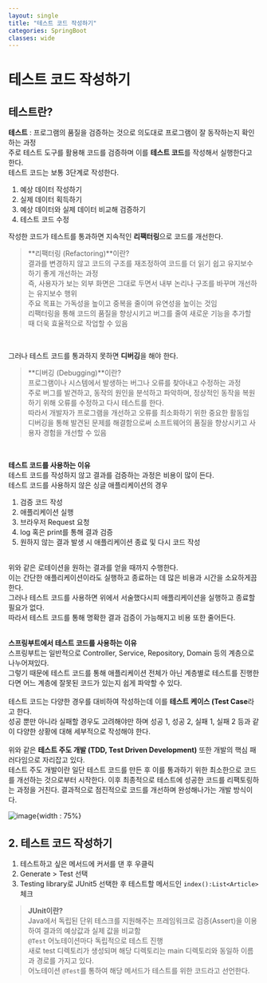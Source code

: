 ```yaml
---
layout: single
title: "테스트 코드 작성하기"
categories: SpringBoot
classes: wide
---
```


# 테스트 코드 작성하기

## 테스트란?

**테스트** : 프로그램의 품질을 검증하는 것으로 의도대로 프로그램이 잘 동작하는지 확인하는 과정 <br> 
주로 테스트 도구를 활용해 코드를 검증하며 이를 **테스트 코드**를 작성해서 실행한다고 한다. <br>
테스트 코드는 보통 3단계로 작성한다. <br>

1. 예상 데이터 작성하기
2. 실제 데이터 획득하기
3. 예상 데이터와 실제 데이터 비교해 검증하기
4. 테스트 코드 수정

작성한 코드가 테스트를 통과하면 지속적인 **리팩터링**으로 코드를 개선한다. <br>
> **리팩터링 (Refactoring)**이란? <br>
> 결과를 변경하지 않고 코드의 구조를 재조정하여 코드를 더 읽기 쉽고 유지보수하기 좋게 개선하는 과정 <br>
> 즉, 사용자가 보는 외부 화면은 그대로 두면서 내부 논리나 구조를 바꾸며 개선하는 유지보수 행위 <br>
> 주요 목표는 가독성을 높이고 중복을 줄이며 유연성을 높이는 것임 <br>
> 리팩터링을 통해 코드의 품질을 향상시키고 버그를 줄여 새로운 기능을 추가할 때 더욱 효율적으로 작업할 수 있음

<br>

그러나 테스트 코드를 통과하지 못하면 **디버깅**을 해야 한다.
> **디버깅 (Debugging)**이란? <br>
> 프로그램이나 시스템에서 발생하는 버그나 오류를 찾아내고 수정하는 과정 <br>
> 주로 버그를 발견하고, 동작의 원인을 분석하고 파악하며, 정상적인 동작을 복원하기 위해 오류를 수정하고 다시 테스트를 한다.  <br>
> 따라서 개발자가 프로그램을 개선하고 오류를 최소화하기 위한 중요한 활동임 <br>
> 디버깅을 통해 발견된 문제를 해결함으로써 소프트웨어의 품질을 향상시키고 사용자 경험을 개선할 수 있음

<br>

**테스트 코드를 사용하는 이유** <br>
테스트 코드를 작성하지 않고 결과를 검증하는 과정은 비용이 많이 든다. <br>
테스트 코드를 사용하지 않은 싱글 애플리케이션의 경우 <br>
1. 검증 코드 작성
2. 애플리케이션 실행
3. 브라우저 Request 요청
4. log 혹은 print를 통해 결과 검증
5. 원하지 않는 결과 발생 시 애플리케이션 종료 및 다시 코드 작성
<br>
위와 같은 로테이션을 원하는 결과를 얻을 때까지 수행한다. <br>
이는 간단한 애플리케이션이라도 실행하고 종료하는 데 많은 비용과 시간을 소요하게끔 한다. <br>
그러나 테스트 코드를 사용하면 위에서 서술했다시피 애플리케이션을 실행하고 종료할 필요가 없다. <br>
따라서 테스트 코드를 통해 명확한 결과 검증이 가능해지고 비용 또한 줄어든다. <br>

<br>

**스프링부트에서 테스트 코드를 사용하는 이유** <br>
스프링부트는 일반적으로 Controller, Service, Repository, Domain 등의 계층으로 나누어져있다. <br>
그렇기 때문에 테스트 코드를 통해 애플리케이션 전체가 아닌 계층별로 테스트를 진행한다면 어느 계층에 잘못된 코드가 있는지 쉽게 파악할 수 있다. <br>
<br>
테스트 코드는 다양한 경우를 대비하여 작성하는데 이를 **테스트 케이스 (Test Case**라고 한다. <br>
성공 뿐만 아니라 실패할 경우도 고려해야만 하며 성공 1, 성공 2, 실패 1, 실패 2 등과 같이 다양한 상황에 대해 세부적으로 작성해야 한다. <br>
<br>
위와 같은 **테스트 주도 개발 (TDD, Test Driven Development)** 또한 개발의 핵심 패러다임으로 자리잡고 있다. <br>
테스트 주도 개발이란 일단 테스트 코드를 만든 후 이를 통과하기 위한 최소한으로 코드를 개선하는 것으로부터 시작한다. 이후 최종적으로 테스트에 성공한 코드를 리팩토링하는 과정을 거친다. 결과적으로 점진적으로 코드를 개선하며 완성해나가는 개발 방식이다.

![image](https://github.com/user-attachments/assets/23094ffc-d589-4b04-8afa-36d33ea4a466){width : 75%}

## 2. 테스트 코드 작성하기

1. 테스트하고 싶은 메서드에 커서를 댄 후 우클릭
2. Generate > Test 선택
3. Testing library로 JUnit5 선택한 후 테스트할 메서드인 `index():List<Article>` 체크

>**JUnit이란?** <br>
>Java에서 독립된 단위 테스크를 지원해주는 프레임워크로 검증(Assert)을 이용하여 결과의 예상값과 실제 값을 비교함 <br>
>`@Test` 어노테이션마다 독립적으로 테스트 진행 <br>
새로 test 디렉토리가 생성되며 해당 디렉토리는 main 디렉토리와 동일하 이름과 경로를 가지고 있다. <br>
어노테이션 `@Test`를 통하여 해당 메서드가 테스트를 위한 코드라고 선언한다.

